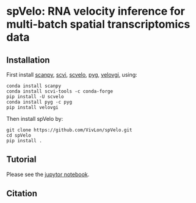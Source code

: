 # spVelo: RNA velocity inference for multi-batch spatial transcriptomics data

## Installation
First install [scanpy](https://scanpy-tutorials.readthedocs.io/en/latest/index.html), [scvi](https://scanpy-tutorials.readthedocs.io/en/latest/index.html), [scvelo](https://scvelo.readthedocs.io/en/stable/), [pyg](https://pytorch-geometric.readthedocs.io/en/latest/index.html), [velovgi](https://velovgi-workstation.readthedocs.io/en/latest/index.html), using:
```
conda install scanpy
conda install scvi-tools -c conda-forge
pip install -U scvelo
conda install pyg -c pyg
pip install velovgi
```
Then install spVelo by:
```
git clone https://github.com/VivLon/spVelo.git
cd spVelo
pip install .
```
## Tutorial
Please see the [jupytor notebook](https://github.com/VivLon/spVelo/blob/main/tutorial.ipynb).
## Citation



